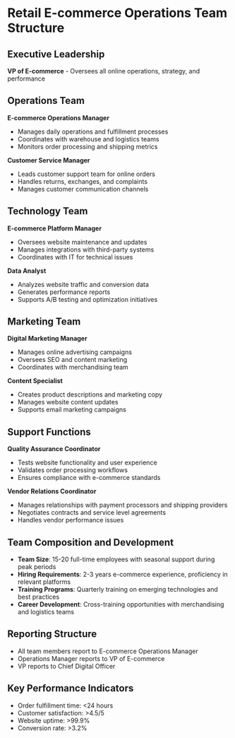 # Retail E-commerce Operations Team Structure

## Executive Leadership
**VP of E-commerce** - Oversees all online operations, strategy, and performance

## Operations Team
**E-commerce Operations Manager**
- Manages daily operations and fulfillment processes
- Coordinates with warehouse and logistics teams
- Monitors order processing and shipping metrics

**Customer Service Manager**
- Leads customer support team for online orders
- Handles returns, exchanges, and complaints
- Manages customer communication channels

## Technology Team
**E-commerce Platform Manager**
- Oversees website maintenance and updates
- Manages integrations with third-party systems
- Coordinates with IT for technical issues

**Data Analyst**
- Analyzes website traffic and conversion data
- Generates performance reports
- Supports A/B testing and optimization initiatives

## Marketing Team
**Digital Marketing Manager**
- Manages online advertising campaigns
- Oversees SEO and content marketing
- Coordinates with merchandising team

**Content Specialist**
- Creates product descriptions and marketing copy
- Manages website content updates
- Supports email marketing campaigns

## Support Functions
**Quality Assurance Coordinator**
- Tests website functionality and user experience
- Validates order processing workflows
- Ensures compliance with e-commerce standards

**Vendor Relations Coordinator**
- Manages relationships with payment processors and shipping providers
- Negotiates contracts and service level agreements
- Handles vendor performance issues

## Team Composition and Development
- **Team Size**: 15-20 full-time employees with seasonal support during peak periods
- **Hiring Requirements**: 2-3 years e-commerce experience, proficiency in relevant platforms
- **Training Programs**: Quarterly training on emerging technologies and best practices
- **Career Development**: Cross-training opportunities with merchandising and logistics teams

## Reporting Structure
- All team members report to E-commerce Operations Manager
- Operations Manager reports to VP of E-commerce
- VP reports to Chief Digital Officer

## Key Performance Indicators
- Order fulfillment time: <24 hours
- Customer satisfaction: >4.5/5
- Website uptime: >99.9%
- Conversion rate: >3.2%